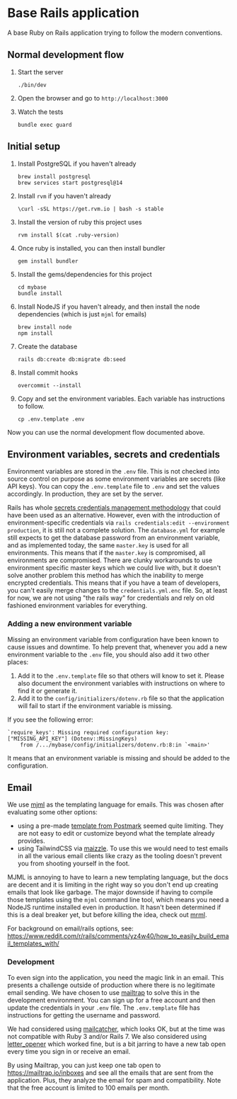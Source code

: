 # Base Rails application

A base Ruby on Rails application trying to follow the modern conventions.

## Normal development flow

1.  Start the server

        ./bin/dev

2.  Open the browser and go to `http://localhost:3000`

3.  Watch the tests

        bundle exec guard

## Initial setup

1.  Install PostgreSQL if you haven't already

        brew install postgresql
        brew services start postgresql@14

1.  Install `rvm` if you haven't already

        \curl -sSL https://get.rvm.io | bash -s stable

1.  Install the version of ruby this project uses

        rvm install $(cat .ruby-version)

1.  Once ruby is installed, you can then install bundler

        gem install bundler

1.  Install the gems/dependencies for this project

        cd mybase
        bundle install

1.  Install NodeJS if you haven't already, and then install the node dependencies (which is just `mjml` for emails)

        brew install node
        npm install

1.  Create the database

        rails db:create db:migrate db:seed

1.  Install commit hooks

        overcommit --install

1.  Copy and set the environment variables. Each variable has instructions to follow.

        cp .env.template .env

Now you can use the normal development flow documented above.

## Environment variables, secrets and credentials

Environment variables are stored in the `.env` file. This is not checked into source control on purpose as some environment variables are secrets (like API keys). You can copy the `.env.template` file to `.env` and set the values accordingly. In production, they are set by the server.

Rails has whole [secrets credentials management methodology](https://guides.rubyonrails.org/security.html#custom-credentials) that could have been used as an alternative. However, even with the introduction of environment-specific credentials via `rails credentials:edit --environment production`, it is still not a complete solution. The `database.yml` for example still expects to get the database password from an environment variable, and as implemented today, the same `master.key` is used for all environments. This means that if the `master.key` is compromised, all environments are compromised. There are clunky workarounds to use environment specific master keys which we could live with, but it doesn't solve another problem this method has which the inability to merge encrypted credentials. This means that if you have a team of developers, you can't easily merge changes to the `credentials.yml.enc` file. So, at least for now, we are not using "the rails way" for credentials and rely on old fashioned environment variables for everything.

### Adding a new environment variable

Missing an environment variable from configuration have been known to cause issues and downtime. To help prevent that, whenever you add a new environment variable to the `.env` file, you should also add it two other places:

1. Add it to the `.env.template` file so that others will know to set it. Please also document the environment variables with instructions on where to find it or generate it.
1. Add it to the `config/initializers/dotenv.rb` file so that the application will fail to start if the environment variable is missing.

If you see the following error:

    `require_keys': Missing required configuration key: ["MISSING_API_KEY"] (Dotenv::MissingKeys)
    	from /.../mybase/config/initializers/dotenv.rb:8:in `<main>'

It means that an environment variable is missing and should be added to the configuration.

## Email

We use [mjml](https://documentation.mjml.io/) as the templating language for emails. This was chosen after evaluating some other options:

- using a pre-made [template from Postmark](https://github.com/ActiveCampaign/postmark-templates) seemed quite limiting. They are not easy to edit or customize beyond what the template already provides.
- using TailwindCSS via [maizzle](https://github.com/maizzle). To use this we would need to test emails in all the various email clients like crazy as the tooling doesn't prevent you from shooting yourself in the foot.

MJML is annoying to have to learn a new templating language, but the docs are decent and it is limiting in the right way so you don't end up creating emails that look like garbage. The major downside if having to compile those templates using the `mjml` command line tool, which means you need a NodeJS runtime installed even in production. It hasn't been determined if this is a deal breaker yet, but before killing the idea, check out [mrml](https://github.com/sighmon/mjml-rails?tab=readme-ov-file#using-mrml-with-included-binaries).

For background on email/rails options, see: https://www.reddit.com/r/rails/comments/yz4w40/how_to_easily_build_email_templates_with/

### Development

To even sign into the application, you need the magic link in an email. This presents a challenge outside of production where there is no legitimate email sending. We have chosen to use [mailtrap](https://mailtrap.io/email-sandbox/) to solve this in the development environment. You can sign up for a free account and then update the credentials in your `.env` file. The `.env.template` file has instructions for getting the username and password.

We had considered using [mailcatcher](https://mailcatcher.me/), which looks OK, but at the time was not compatible with Ruby 3 and/or Rails 7. We also considered using [letter_opener](https://github.com/ryanb/letter_opener) which worked fine, but is a bit jarring to have a new tab open every time you sign in or receive an email.

By using Mailtrap, you can just keep one tab open to https://mailtrap.io/inboxes and see all the emails that are sent from the application. Plus, they analyze the email for spam and compatibility. Note that the free account is limited to 100 emails per month.
